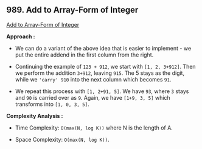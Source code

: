 ## 989. Add to Array-Form of Integer

[Add to Array-Form of Integer](https://leetcode.com/problems/add-to-array-form-of-integer/)

**Approach :**<br>

-   We can do a variant of the above idea that is easier to implement - we put the entire addend in the first column from the right.

-   Continuing the example of `123 + 912`, we start with `[1, 2, 3+912]`. Then we perform the addition `3+912`, leaving `915`. The 5 stays as the digit, while we `'carry' 910` into the next column which becomes `91`.

-   We repeat this process with `[1, 2+91, 5]`. We have `93`, where `3` stays and `90` is carried over as `9`. Again, we have `[1+9, 3, 5]` which transforms into `[1, 0, 3, 5]`.

**Complexity Analysis :**<br>

-   Time Complexity: `O(max(N, log K))` where N is the length of A.

-   Space Complexity: `O(max(N, log K))`.
